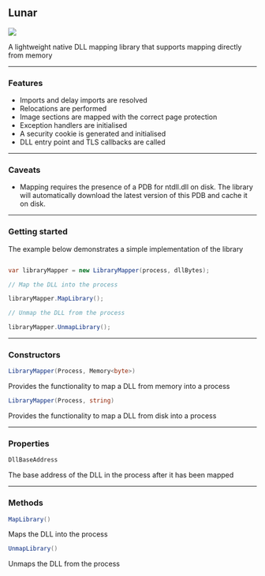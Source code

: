 ## Lunar

![](https://github.com/Dewera/Lunar/workflows/Continuous%20Integration/badge.svg)

A lightweight native DLL mapping library that supports mapping directly from memory

----

### Features

- Imports and delay imports are resolved
- Relocations are performed
- Image sections are mapped with the correct page protection
- Exception handlers are initialised
- A security cookie is generated and initialised
- DLL entry point and TLS callbacks are called

----

### Caveats

- Mapping requires the presence of a PDB for ntdll.dll on disk. The library will automatically download the latest version of this PDB and cache it on disk.

----

### Getting started

The example below demonstrates a simple implementation of the library

```c#

var libraryMapper = new LibraryMapper(process, dllBytes);

// Map the DLL into the process

libraryMapper.MapLibrary();

// Unmap the DLL from the process

libraryMapper.UnmapLibrary();

```

----

### Constructors

```c#
LibraryMapper(Process, Memory<byte>)
```
Provides the functionality to map a DLL from memory into a process


```c#
LibraryMapper(Process, string)
```

Provides the functionality to map a DLL from disk into a process

----

### Properties

```c#
DllBaseAddress
```

The base address of the DLL in the process after it has been mapped

----

### Methods

```c#
MapLibrary()
```

Maps the DLL into the process

```c#
UnmapLibrary()
```

Unmaps the DLL from the process

